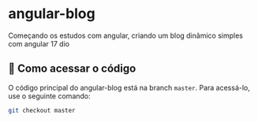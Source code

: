 # angular-blog
Começando os estudos com angular, criando um blog dinâmico simples com angular 17 dio

## 🚀 Como acessar o código  

O código principal do angular-blog está na branch `master`. Para acessá-lo, use o seguinte comando:  

```sh
git checkout master
